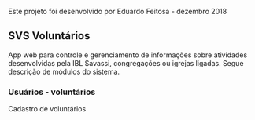 Este projeto foi desenvolvido por Eduardo Feitosa - dezembro 2018

## SVS Voluntários

App web para controle e gerenciamento de informações sobre atividades desenvolvidas pela IBL Savassi, congregações ou igrejas ligadas. Segue descrição de módulos do sistema.

### Usuários - voluntários

Cadastro de voluntários